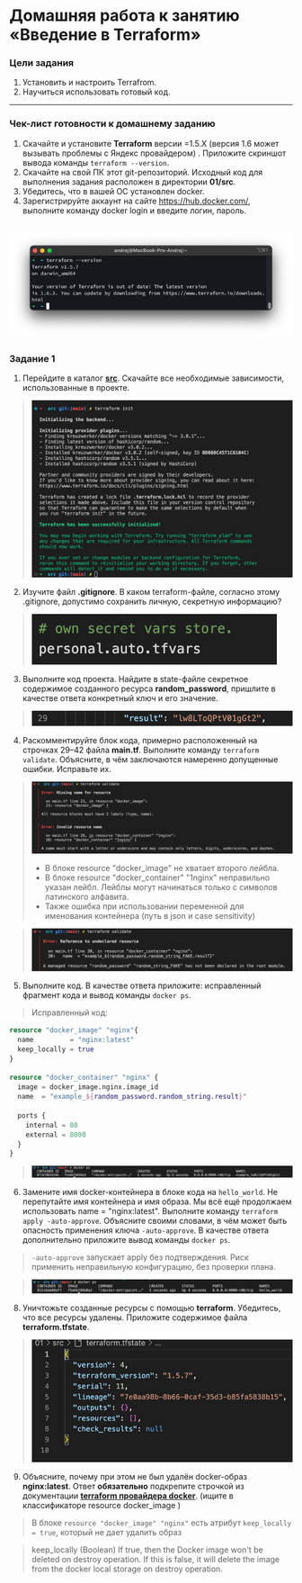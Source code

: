 # Домашняя работа к занятию «Введение в Terraform»

### Цели задания

1. Установить и настроить Terrafrom.
2. Научиться использовать готовый код.

------

### Чек-лист готовности к домашнему заданию

1. Скачайте и установите **Terraform** версии =1.5.Х (версия 1.6 может вызывать проблемы с Яндекс провайдером) . Приложите скриншот вывода команды ```terraform --version```.
2. Скачайте на свой ПК этот git-репозиторий. Исходный код для выполнения задания расположен в директории **01/src**.
3. Убедитесь, что в вашей ОС установлен docker.
4. Зарегистрируйте аккаунт на сайте <https://hub.docker.com/>, выполните команду docker login и введите логин, пароль.

![](.hw-01_images/terr-ver.png)
---

### Задание 1

1. Перейдите в каталог [**src**](https://github.com/netology-code/ter-homeworks/tree/main/01/src). Скачайте все необходимые зависимости, использованные в проекте.

> ![](.hw-01_images/terraform-init.png)

2. Изучите файл **.gitignore**. В каком terraform-файле, согласно этому .gitignore, допустимо сохранить личную, секретную информацию?

> ![](.hw-01_images/gitignore-secret-file.png)

3. Выполните код проекта. Найдите  в state-файле секретное содержимое созданного ресурса **random_password**, пришлите в качестве ответа конкретный ключ и его значение.

> ![](.hw-01_images/random-string-result.png)

4. Раскомментируйте блок кода, примерно расположенный на строчках 29–42 файла **main.tf**.
Выполните команду ```terraform validate```. Объясните, в чём заключаются намеренно допущенные ошибки. Исправьте их.

> ![](.hw-01_images/validate-1.png)
>
> - В блоке resource "docker_image" не хватает второго лейбла.
> - В блоке resource "docker_container" "1nginx" неправильно указан лейбл. Лейблы могут начинаться только с символов латинского алфавита.
> - Также ошибка при использовании переменной для именования контейнера (путь в json и case sensitivity)

> ![](.hw-01_images/validate-2.png)

5. Выполните код. В качестве ответа приложите: исправленный фрагмент кода и вывод команды ```docker ps```.

> Исправленный код:

```terraform
resource "docker_image" "nginx"{
  name         = "nginx:latest"
  keep_locally = true
}

resource "docker_container" "nginx" {
  image = docker_image.nginx.image_id
  name  = "example_${random_password.random_string.result}"

  ports {
    internal = 80
    external = 8000
  }
}
```

>![](.hw-01_images/docker-ps-1.png)

6. Замените имя docker-контейнера в блоке кода на ```hello_world```. Не перепутайте имя контейнера и имя образа. Мы всё ещё продолжаем использовать name = "nginx:latest". Выполните команду ```terraform apply -auto-approve```.
Объясните своими словами, в чём может быть опасность применения ключа  ```-auto-approve```. В качестве ответа дополнительно приложите вывод команды ```docker ps```.

> `-auto-approve` запускает apply без подтверждения. Риск применить неправильную конфигурацию, без проверки плана.

> ![](.hw-01_images/docker-ps-2.png)

8. Уничтожьте созданные ресурсы с помощью **terraform**. Убедитесь, что все ресурсы удалены. Приложите содержимое файла **terraform.tfstate**.

> ![](.hw-01_images/state-after-destroy.png)

9. Объясните, почему при этом не был удалён docker-образ **nginx:latest**. Ответ **обязательно** подкрепите строчкой из документации [**terraform провайдера docker**](https://docs.comcloud.xyz/providers/kreuzwerker/docker/latest/docs).  (ищите в классификаторе resource docker_image )

> В блоке `resource "docker_image" "nginx"` есть атрибут `keep_locally = true`, который не дает удалить образ

> keep_locally (Boolean) If true, then the Docker image won't be deleted on destroy operation. If this is false, it will delete the image from the docker local storage on destroy operation.
